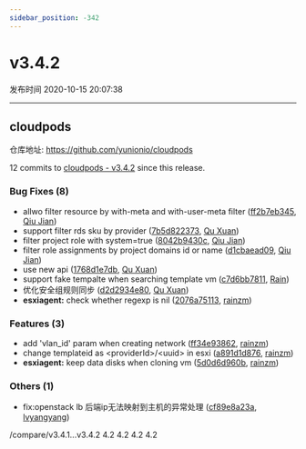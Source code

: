 ```yaml
---
sidebar_position: -342
---
```


# v3.4.2

发布时间 2020-10-15 20:07:38

-----

## cloudpods

仓库地址: https://github.com/yunionio/cloudpods

12 commits to [cloudpods - v3.4.2](https://github.com/yunionio/cloudpods/compare/v3.4.1...v3.4.2) since this release.

### Bug Fixes (8)
- allwo filter resource by with-meta and with-user-meta filter ([ff2b7eb345](https://github.com/yunionio/cloudpods/commit/ff2b7eb3450c19714d02fe2948cf9b95ce0ef5f9), [Qiu Jian](mailto:qiujian@yunionyun.com))
- support filter rds sku by provider ([7b5d822373](https://github.com/yunionio/cloudpods/commit/7b5d822373f514b7e03b725ea043259a72ae742a), [Qu Xuan](mailto:quxuan@yunionyun.com))
- filter project role with system=true ([8042b9430c](https://github.com/yunionio/cloudpods/commit/8042b9430cc5b43b367c9e550fbe668d4a4465ca), [Qiu Jian](mailto:qiujian@yunionyun.com))
- filter role assignments by project domains id or name ([d1cbaead09](https://github.com/yunionio/cloudpods/commit/d1cbaead099d3e52d1ad8815f8d02e80fc8772c4), [Qiu Jian](mailto:qiujian@yunionyun.com))
- use new api ([1768d1e7db](https://github.com/yunionio/cloudpods/commit/1768d1e7db5954513eebb8755efa6a457416f797), [Qu Xuan](mailto:quxuan@yunionyun.com))
- support fake tempalte when searching template vm ([c7d6bb7811](https://github.com/yunionio/cloudpods/commit/c7d6bb7811dd43cc3a46c2b3cfe3fd0443e61916), [Rain](mailto:zhengyu@yunion.cn))
- 优化安全组规则同步 ([d2d2934e80](https://github.com/yunionio/cloudpods/commit/d2d2934e803a4e65df43ff7a78989aa94d397d7d), [Qu Xuan](mailto:quxuan@yunionyun.com))
- **esxiagent:** check whether regexp is nil ([2076a75113](https://github.com/yunionio/cloudpods/commit/2076a75113296bc2e7510772eedea46afb91cf19), [rainzm](mailto:mjoycarry@gmail.com))

### Features (3)
- add 'vlan_id' param when creating network ([ff34e93862](https://github.com/yunionio/cloudpods/commit/ff34e938628e40b5c7bd14f5cb99f4dd3eeb7543), [rainzm](mailto:mjoycarry@gmail.com))
- change templateid as \<providerId\>/\<uuid\> in esxi ([a891d1d876](https://github.com/yunionio/cloudpods/commit/a891d1d876da6fb44e7abbe23dab8cd9268e6b69), [rainzm](mailto:mjoycarry@gmail.com))
- **esxiagent:** keep data disks when cloning vm ([5d0d6d960b](https://github.com/yunionio/cloudpods/commit/5d0d6d960b4be750d68d3c4d1f503f0841a2f091), [rainzm](mailto:mjoycarry@gmail.com))

### Others (1)
- fix:openstack lb 后端ip无法映射到主机的异常处理 ([cf89e8a23a](https://github.com/yunionio/cloudpods/commit/cf89e8a23a47e32e4ce7348d01902dfcf07b0360), [lvyangyang](mailto:lvyangyang@yunion.cn))

/compare/v3.4.1...v3.4.2
4.2
4.2
4.2
4.2
